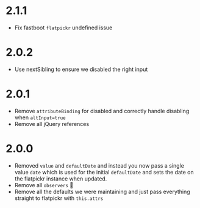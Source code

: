 # 2.1.1
* Fix fastboot `flatpickr` undefined issue

# 2.0.2
* Use nextSibling to ensure we disabled the right input

# 2.0.1
* Remove `attributeBinding` for disabled and correctly handle disabling when `altInput=true`
* Remove all jQuery references

# 2.0.0
* Removed `value` and `defaultDate` and instead you now pass a single value `date` which is used for 
the initial `defaultDate` and sets the date on the flatpickr instance when updated.
* Remove all `observers` :tada:
* Remove all the defaults we were maintaining and just pass everything straight to flatpickr with `this.attrs`
